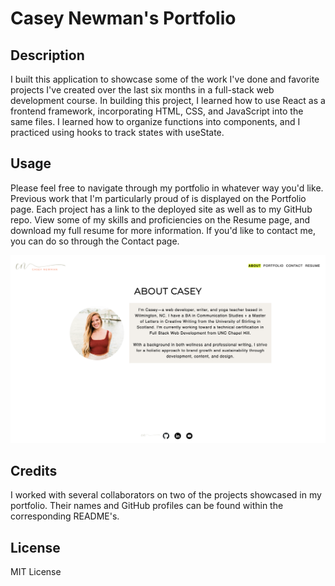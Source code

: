 # Casey Newman's Portfolio

## Description

I built this application to showcase some of the work I've done and favorite projects I've created over the last six months in a full-stack web development course. In building this project, I learned how to use React as a frontend framework, incorporating HTML, CSS, and JavaScript into the same files. I learned how to organize functions into components, and I practiced using hooks to track states with useState.


## Usage

Please feel free to navigate through my portfolio in whatever way you'd like. Previous work that I'm particularly proud of is displayed on the Portfolio page. Each project has a link to the deployed site as well as to my GitHub repo. View some of my skills and proficiencies on the Resume page, and download my full resume for more information. If you'd like to contact me, you can do so through the Contact page.

![Casey Newman Portfolio](public/assets/casey-newman-portfolio.png)

## Credits

I worked with several collaborators on two of the projects showcased in my portfolio. Their names and GitHub profiles can be found within the corresponding README's.

## License

MIT License